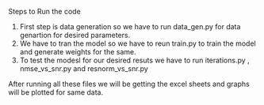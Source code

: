 Steps to Run the code
1) First step is data generation so we have to run data_gen.py for data genartion for desired parameters.
2) We have to tran the model so we have to reun train.py to train the model and generate weights for the same.
3) To test the modesl for our desired resuts we have to run iterations.py , nmse_vs_snr.py and resnorm_vs_snr.py

After running all these files we will be getting the excel sheets and graphs will be plotted for same data.
